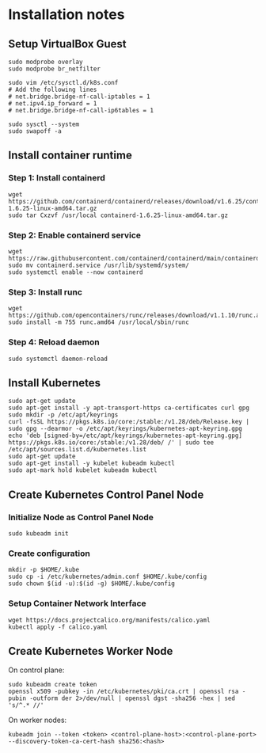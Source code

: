 # Installation notes

## Setup VirtualBox Guest

	sudo modprobe overlay
	sudo modprobe br_netfilter

	sudo vim /etc/sysctl.d/k8s.conf
	# Add the following lines
	# net.bridge.bridge-nf-call-iptables = 1 
	# net.ipv4.ip_forward = 1 
	# net.bridge.bridge-nf-call-ip6tables = 1

	sudo sysctl --system
	sudo swapoff -a

## Install container runtime

### Step 1: Install containerd

	wget https://github.com/containerd/containerd/releases/download/v1.6.25/containerd-1.6.25-linux-amd64.tar.gz
	sudo tar Cxzvf /usr/local containerd-1.6.25-linux-amd64.tar.gz

### Step 2: Enable containerd service

	wget https://raw.githubusercontent.com/containerd/containerd/main/containerd.service
	sudo mv containerd.service /usr/lib/systemd/system/
	sudo systemctl enable --now containerd

### Step 3: Install runc

	wget https://github.com/opencontainers/runc/releases/download/v1.1.10/runc.amd64
	sudo install -m 755 runc.amd64 /usr/local/sbin/runc

### Step 4: Reload daemon

	sudo systemctl daemon-reload

## Install Kubernetes

	sudo apt-get update
	sudo apt-get install -y apt-transport-https ca-certificates curl gpg
	sudo mkdir -p /etc/apt/keyrings
	curl -fsSL https://pkgs.k8s.io/core:/stable:/v1.28/deb/Release.key | sudo gpg --dearmor -o /etc/apt/keyrings/kubernetes-apt-keyring.gpg
	echo 'deb [signed-by=/etc/apt/keyrings/kubernetes-apt-keyring.gpg] https://pkgs.k8s.io/core:/stable:/v1.28/deb/ /' | sudo tee /etc/apt/sources.list.d/kubernetes.list
	sudo apt-get update
	sudo apt-get install -y kubelet kubeadm kubectl
	sudo apt-mark hold kubelet kubeadm kubectl

## Create Kubernetes Control Panel Node

### Initialize Node as Control Panel Node

	sudo kubeadm init

### Create configuration

	mkdir -p $HOME/.kube
	sudo cp -i /etc/kubernetes/admin.conf $HOME/.kube/config
	sudo chown $(id -u):$(id -g) $HOME/.kube/config

### Setup Container Network Interface

	wget https://docs.projectcalico.org/manifests/calico.yaml
	kubectl apply -f calico.yaml

## Create Kubernetes Worker Node

On control plane:

	sudo kubeadm create token
	openssl x509 -pubkey -in /etc/kubernetes/pki/ca.crt | openssl rsa -pubin -outform der 2>/dev/null | openssl dgst -sha256 -hex | sed 's/^.* //'

On worker nodes:

	kubeadm join --token <token> <control-plane-host>:<control-plane-port> --discovery-token-ca-cert-hash sha256:<hash>	

